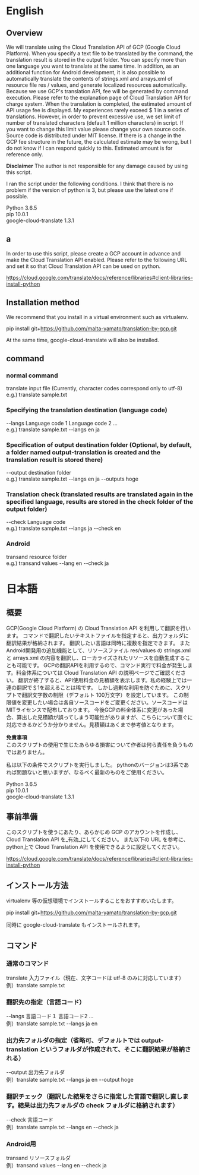 
# English

## Overview

We will translate using the Cloud Translation API of GCP (Google Cloud Platform).
When you specify a text file to be translated by the command, the translation result is stored in the output folder.
You can specify more than one language you want to translate at the same time.
In addition, as an additional function for Android development, it is also possible to automatically translate the contents of strings.xml and arrays.xml of resource file res / values, and generate localized resources automatically.
Because we use GCP&#39;s translation API, fee will be generated by command execution. Please refer to the explanation page of Cloud Translation API for charge system.
When the translation is completed, the estimated amount of API usage fee is displayed. My experiences rarely exceed $ 1 in a series of translations.
However, in order to prevent excessive use, we set limit of number of translated characters (default 1 million characters) in script.
If you want to change this limit value please change your own source code. Source code is distributed under MIT license.
If there is a change in the GCP fee structure in the future, the calculated estimate may be wrong, but I do not know if I can respond quickly to this. Estimated amount is for reference only.

__Disclaimer__
The author is not responsible for any damage caused by using this script.

I ran the script under the following conditions.
I think that there is no problem if the version of python is 3, but please use the latest one if possible.

Python 3.6.5  
pip 10.0.1  
google-cloud-translate 1.3.1

## a

In order to use this script, please create a GCP account in advance and make the Cloud Translation API enabled.
Please refer to the following URL and set it so that Cloud Translation API can be used on python.

https://cloud.google.com/translate/docs/reference/libraries#client-libraries-install-python


## Installation method

We recommend that you install in a virtual environment such as virtualenv.

pip install git+https://github.com/malta-yamato/translation-by-gcp.git

At the same time, google-cloud-translate will also be installed.


## command

### normal command
translate input file (Currently, character codes correspond only to utf-8)  
e.g.) translate sample.txt

### Specifying the translation destination (language code)
--langs Language code 1 Language code 2 ...  
e.g.) translate sample.txt --langs en ja

### Specification of output destination folder (Optional, by default, a folder named output-translation is created and the translation result is stored there)
--output destination folder  
e.g.) translate sample.txt --langs en ja --outputs hoge

### Translation check (translated results are translated again in the specified language, results are stored in the check folder of the output folder)
--check Language code  
e.g.) translate sample.txt --langs ja --check en

### Android
transand resource folder  
e.g.) transand values --lang en --check ja


# 日本語

## 概要

GCP(Google Cloud Platform) の Cloud Translation API を利用して翻訳を行います。
コマンドで翻訳したいテキストファイルを指定すると、出力フォルダに翻訳結果が格納されます。
翻訳したい言語は同時に複数を指定できます。
またAndroid開発用の追加機能として、リソースファイル res/values の strings.xml と arrays.xml の内容を翻訳し、ローカライズされたリソースを自動生成することも可能です。
GCPの翻訳APIを利用するので、コマンド実行で料金が発生します。料金体系については Cloud Translation API の説明ページでご確認ください。
翻訳が終了すると、API使用料金の見積額を表示します。私の経験上では一連の翻訳で＄1を超えることは稀です。
しかし過剰な利用を防ぐために、スクリプトで翻訳文字数の制限（デフォルト 100万文字）を設定しています。
この制限値を変更したい場合は各自ソースコードをご変更ください。ソースコードはMITライセンスで配布しております。
今後GCPの料金体系に変更があった場合、算出した見積額が誤ってしまう可能性がありますが、こちらについて直ぐに対応できるかどうか分かりません。見積額はあくまで参考値となります。

__免責事項__  
このスクリプトの使用で生じたあらゆる損害について作者は何ら責任を負うものではありません。

私は以下の条件でスクリプトを実行しました。
pythonのバージョンは3系であれば問題ないと思いますが、なるべく最新のものをご使用ください。

Python 3.6.5  
pip 10.0.1  
google-cloud-translate 1.3.1

## 事前準備

このスクリプトを使うにあたり、あらかじめ GCP のアカウントを作成し、Cloud Translation API を_有効_にしてください。
また以下の URL を参考に、python上で Cloud Translation API を使用できるように設定してください。

https://cloud.google.com/translate/docs/reference/libraries#client-libraries-install-python


## インストール方法

virtualenv 等の仮想環境でインストールすることをおすすめいたします。

pip install git+https://github.com/malta-yamato/translation-by-gcp.git

同時に google-cloud-translate もインストールされます。


## コマンド

### 通常のコマンド
translate 入力ファイル（現在、文字コードは utf-8 のみに対応しています）  
例）translate sample.txt

### 翻訳先の指定（言語コード）
--langs 言語コード１ 言語コード2 …  
例）translate sample.txt --langs ja en

### 出力先フォルダの指定（省略可、デフォルトでは output-translation というフォルダが作成されて、そこに翻訳結果が格納される）
--output 出力先フォルダ  
例）translate sample.txt --langs ja en --output hoge

### 翻訳チェック（翻訳した結果をさらに指定した言語で翻訳し直します。結果は出力先フォルダの check フォルダに格納されます）
--check 言語コード  
例）translate sample.txt --langs en --check ja

### Android用
transand リソースフォルダ  
例）transand values --lang en --check ja
